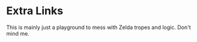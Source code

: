 Extra Links
===========
This is mainly just a playground to mess with Zelda tropes and logic.
Don't mind me.
